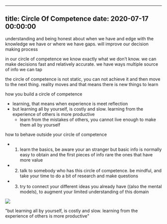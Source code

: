 
---
title: Circle Of Competence
date: 2020-07-17 00:00:00
---


understanding and being honest about when we have and edge with the knowledge we have or where we have gaps. will improve our decision making process


in our circle of competence we know exactly what we don’t know. we can make decisions fast and relatively accurate. we have ways multiple source of info we can tap


the circle of competence is not static, you can not achieve it and then move to the next thing. reality moves and that means there is new things to learn


how you build a circle of competence 
  - learning, that means when experience is meet reflection
  - but learning all by yourself, is costly and slow. learning from the experience of others is more productive
      - learn from the mistakes of others, you cannot live enough to make them all by yourself


how to behave outside your circle of competence 
  - 1. learn the basics, be aware your an stranger but basic info is normally easy to obtain and the first pieces of info rare the ones that have more value
  - 2. talk to somebody who has this circle of competence. be mindful, and take your time to do a bit of research and make questions
  - 3. try to connect your different ideas you already have ((also the mental models), to augment your limited understanding of this domain


![](https://firebasestorage.googleapis.com/v0/b/firescript-577a2.appspot.com/o/imgs%2Fapp%2Fkzk-personal%2FCNR-KkGC4C.png?alt=media&token=1c687d9c-2f3c-4d81-ac46-21697d86541e)


"but learning all by yourself, is costly and slow. learning from the experience of others is more productive"
